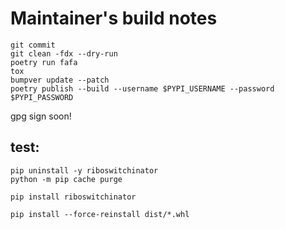 # Maintainer's build notes

```
git commit 
git clean -fdx --dry-run
poetry run fafa
tox
bumpver update --patch
poetry publish --build --username $PYPI_USERNAME --password $PYPI_PASSWORD
```

gpg sign soon!

## test:
```
pip uninstall -y riboswitchinator 
python -m pip cache purge

pip install riboswitchinator 

pip install --force-reinstall dist/*.whl
```
